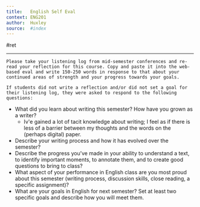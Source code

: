 ```yaml
---
title:   English Self Eval
context: ENG201
author:  Huxley
source:  #index
---
```


#ret 

---
```
Please take your listening log from mid-semester conferences and re-read your reflection for this course. Copy and paste it into the web-based eval and write 150-250 words in response to that about your continued areas of strength and your progress towards your goals.

If students did not write a reflection and/or did not set a goal for their listening log, they were asked to respond to the following questions: 
```

- What did you learn about writing this semester? How have you grown as a writer?
	- Iv'e gained a lot of tacit knowledge about writing; I feel as if there is less of a barrier between my thoughts and the words on the (perhaps digital) paper. 
- Describe your writing process and how it has evolved over the semester?
- Describe the progress you’ve made in your ability to understand a text, to identify important moments, to annotate them, and to create good questions to bring to class?
- What aspect of your performance in English class are you most proud about this semester (writing process, discussion skills, close reading, a specific assignment)?
- What are your goals in English for next semester? Set at least two specific goals and describe how you will meet them.















